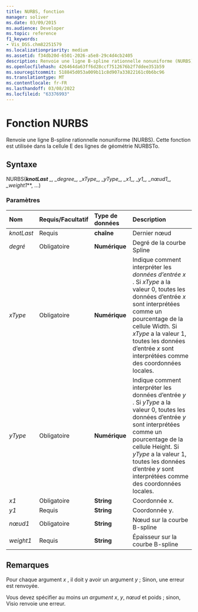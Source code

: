 ```yaml
---
title: NURBS, fonction
manager: soliver
ms.date: 03/09/2015
ms.audience: Developer
ms.topic: reference
f1_keywords:
- Vis_DSS.chm82251579
ms.localizationpriority: medium
ms.assetid: f34db20d-6501-2026-a5e8-29c4d4cb2405
description: Renvoie une ligne B-spline rationnelle nonuniforme (NURBS). Cette fonction est utilisée dans la cellule E des lignes de géométrie NURBSTo.
ms.openlocfilehash: 426464da63ff6d28ccf7512676b2f7ddee351b59
ms.sourcegitcommit: 518845d053a009b11c8d907a33822161c0b6bc96
ms.translationtype: MT
ms.contentlocale: fr-FR
ms.lasthandoff: 03/08/2022
ms.locfileid: "63376993"
---
```

# <a name="nurbs-function"></a>Fonction NURBS

Renvoie une ligne B-spline rationnelle nonuniforme (NURBS). Cette fonction est utilisée dans la cellule E des lignes de géométrie NURBSTo.
  
## <a name="syntax"></a>Syntaxe

NURBS(***knotLast** _, _*_degree_*_, _*_xType_*_, _*_yType_*_, _*_x1_*_, _*_y1_*_, _*_nœud1_*_, _*_weight1_**, ...)
  
### <a name="parameters"></a>Paramètres

|**Nom**|**Requis/Facultatif**|**Type de données**|**Description**|
|:-----|:-----|:-----|:-----|
| *knotLast* <br/> |Requis  <br/> |**chaîne** <br/> | Dernier nœud |
| *degré* <br/> |Obligatoire  <br/> |**Numérique** <br/> |Degré de la courbe Spline |
| *xType* <br/> |Obligatoire  <br/> |**Numérique** <br/> |Indique comment interpréter les  *données d’entrée x* . Si _xType_ a la valeur 0, toutes les données d’entrée _x_ sont interprétées comme un pourcentage de la cellule Width. Si _xType_ a la valeur 1, toutes les données d’entrée _x_ sont interprétées comme des coordonnées locales. |
| *yType* <br/> |Obligatoire  <br/> |**Numérique** <br/> |Indique comment interpréter les données d’entrée  *y* . Si _yType_ a la valeur 0, toutes les données d’entrée _y_ sont interprétées comme un pourcentage de la cellule Height. Si _yType_ a la valeur 1, toutes les données d’entrée _y_ sont interprétées comme des coordonnées locales. |
| *x1* <br/> |Obligatoire  <br/> |**String** <br/> |Coordonnée x. |
| *y1* <br/> |Requis  <br/> |**String** <br/> |Coordonnée y. |
| *nœud1* <br/> |Obligatoire  <br/> |**String** <br/> |Nœud sur la courbe B-spline |
| *weight1* <br/> |Requis  <br/> |**String** <br/> |Épaisseur sur la courbe B-spline |

## <a name="remarks"></a>Remarques

Pour chaque argument  *x* , il doit y avoir un argument  *y* ; Sinon, une erreur est renvoyée.
  
Vous devez spécifier au moins *un argument* *x*, *y*, *nœud* et poids ; sinon, Visio renvoie une erreur.
  